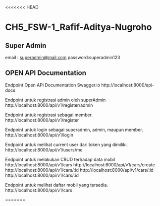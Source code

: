 <<<<<<< HEAD

# CH5_FSW-1_Rafif-Aditya-Nugroho

## Super Admin
email : superadmin@mail.com
password:superadmin123


## OPEN API Documentation

Endpoint Open APi Documentation Swagger.io
http://localhost:8000/api-docs

Endpoint untuk registrasi admin oleh superAdmin
http://localhost:8000/api/v1/register/admin

Endpoint untuk registrasi sebagai member.
http://localhost:8000/api/v1/register


Endpoint untuk login sebagai superadmin, admin, maupun member.
http://localhost:8000/api/v1/login

Endpoint untuk melihat current user dari token yang dimiliki.
http://localhost:8000/api/v1/users/me


Endpoint untuk melakukan CRUD terhadap data mobil
http://localhost:8000/api/v1/cars
http://localhost:8000/api/v1/cars/create
http://localhost:8000/api/v1/cars/:id
http://localhost:8000/api/v1/cars/:id
http://localhost:8000/api/v1/cars/:id


Endpoint untuk melihat daftar mobil yang tersedia.
http://localhost:8000/api/v1/cars

=======
